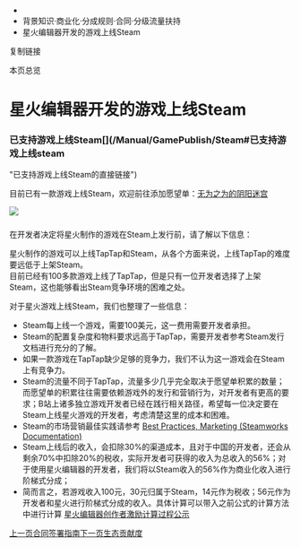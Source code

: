   * [](/)
  * 背景知识·商业化·分成规则·合同·分级流量扶持
  * 星火编辑器开发的游戏上线Steam

复制链接

本页总览

# 星火编辑器开发的游戏上线Steam

### 已支持游戏上线Steam[​](/Manual/GamePublish/Steam#已支持游戏上线steam
"已支持游戏上线Steam的直接链接")

目前已有一款游戏上线Steam，欢迎前往添加愿望单：[无为之为的阴阳迷宫](https://store.steampowered.com/app/2967690)

![](https://doc.sce.xd.com/assets/images/steam-09845a5b67784069ed745632063a7ce5.png)

###
在开发者决定将星火制作的游戏在Steam上发行前，请了解以下信息：[​](/Manual/GamePublish/Steam#在开发者决定将星火制作的游戏在steam上发行前请了解以下信息
"在开发者决定将星火制作的游戏在Steam上发行前，请了解以下信息：的直接链接")

星火制作的游戏可以上线TapTap和Steam，从各个方面来说，上线TapTap的难度要远低于上架Steam。  
目前已经有100多款游戏上线了TapTap，但是只有一位开发者选择了上架Steam，这也能够看出Steam竞争环境的困难之处。

对于星火游戏上线Steam，我们也整理了一些信息：

  * Steam每上线一个游戏，需要100美元，这一费用需要开发者承担。
  * Steam的配置复杂度和物料要求远高于TapTap，需要开发者参考Steam发行文档进行充分的了解。
  * 如果一款游戏在TapTap缺少足够的竞争力，我们不认为这一游戏会在Steam上有竞争力。
  * Steam的流量不同于TapTap，流量多少几乎完全取决于愿望单积累的数量；而愿望单的积累往往需要依赖游戏外的发行和营销行为，对开发者有更高的要求；B站上诸多独立游戏开发者已经在践行相关路径，希望每一位决定要在Steam上线星火游戏的开发者，考虑清楚这里的成本和困难。
  * Steam的市场营销最佳实践请参考 [Best Practices, Marketing (Steamworks Documentation)](https://partner.steamgames.com/doc/marketing/bestpractices)
  * Steam上线后的收入，会扣除30%的渠道成本，且对于中国的开发者，还会从剩余70%中扣除20%的税收，实际开发者可获得的收入为总收入的56%；对于使用星火编辑器的开发者，我们将以Steam收入的56%作为商业化收入进行阶梯式分成；
  * 简而言之，若游戏收入100元，30元归属于Steam，14元作为税收；56元作为开发者和星火进行阶梯式分成的收入。具体计算可以带入之前公式的计算方法中进行计算 [星火编辑器创作者激励计算过程公示](https://docs.qq.com/sheet/DYlBsemxnbWVlakFV?tab=BB08J2)

[上一页合同签署指南](/Manual/GamePublish/Contract)[下一页生态贡献度](/Manual/GamePublish/AchievementPoint)



